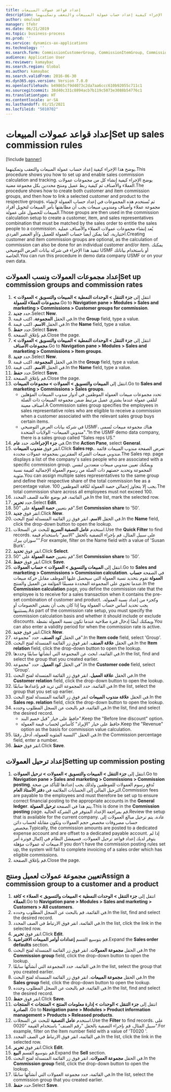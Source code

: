 ```yaml
---
title: إعداد قواعد عمولات المبيعات
description: يوضح هذا الإجراء كيفية إعداد حساب عمولة المبيعات والتعقب وتمكينهما.
author: omulvad
manager: tfehr
ms.date: 06/21/2019
ms.topic: business-process
ms.prod: ''
ms.service: dynamics-ax-applications
ms.technology: ''
ms.search.form: CommissionCustomerGroup, CommissionItemGroup, CommissionSalesGroup, CommissionSalesMember, DirPartyLookup, CommissionCalc, InventPosting, CustTable, EcoResProductDetailsExtended, CommissionEmplSalesGroup
audience: Application User
ms.reviewer: kamaybac
ms.search.region: Global
ms.author: kamaybac
ms.search.validFrom: 2016-06-30
ms.dyn365.ops.version: Version 7.0.0
ms.openlocfilehash: b49865cf9d4073c2da7aa6ccc610b92055c711c1
ms.sourcegitcommit: 38d40c331c8894acb7b119c5073e3088b54776c1
ms.translationtype: HT
ms.contentlocale: ar-SA
ms.lasthandoff: 01/15/2021
ms.locfileid: "5010702"
---
```

# <a name="set-up-sales-commission-rules"></a><span data-ttu-id="17760-103">إعداد قواعد عمولات المبيعات</span><span class="sxs-lookup"><span data-stu-id="17760-103">Set up sales commission rules</span></span>

[!include [banner](../../includes/banner.md)]

<span data-ttu-id="17760-104">يوضح هذا الإجراء كيفية إعداد حساب عمولة المبيعات والتعقب وتمكينهما.</span><span class="sxs-lookup"><span data-stu-id="17760-104">This procedure shows you how to set up and enable sales commission calculation and tracking.</span></span> <span data-ttu-id="17760-105">يوضح الإجراء كيفية إنشاء كل من مجموعات عمولات العملاء والأصناف ثم كيفية ربط عميل ومنتج محددين بكل مجموعة معنية.</span><span class="sxs-lookup"><span data-stu-id="17760-105">The procedure shows how to create both customer and item commission groups, and then how to link a selected customer and product to the respective groups.</span></span> <span data-ttu-id="17760-106">ثم تُستخدم هذه المجموعات في إعداد حساب العمولة لإنشاء مجموعة عملاء وأصناف ومندوبي مبيعات يجب أن مطابقتها بأمر المبيعات لتخويل أفراد المبيعات للحصول على عمولة.</span><span class="sxs-lookup"><span data-stu-id="17760-106">Those groups are then used in the commission calculation setup to create a customer, item, and sales representatives combination that must be matched by the sales order to entitle the sales people to a commission.</span></span> <span data-ttu-id="17760-107">يُعد إنشاء مجموعات عمولات العملاء والأصناف عملية اختيارية، كما يمكن أيضا حساب العمولة للعميل و/أو العنصر الفردي.</span><span class="sxs-lookup"><span data-stu-id="17760-107">Creating customer and item commission groups are optional, as the calculation of commission can also be done for an individual customer and/or item.</span></span> <span data-ttu-id="17760-108">يمكنك تنفيذ هذا الإجراء في شركة بيانات العرض التوضيحي USMF أو باستخدام بياناتك الخاصة.</span><span class="sxs-lookup"><span data-stu-id="17760-108">You can run this procedure in demo data company USMF or on your own data.</span></span>


## <a name="set-up-commission-groups-and-commission-rates"></a><span data-ttu-id="17760-109">إعداد مجموعات العمولات ونسب العمولات</span><span class="sxs-lookup"><span data-stu-id="17760-109">Set up commission groups and commission rates</span></span>
1. <span data-ttu-id="17760-110">انتقل إلى **جزء التنقل > الوحدات النمطية > المبيعات والتسويق > العمولات > مجموعات العملاء للعمولة**.</span><span class="sxs-lookup"><span data-stu-id="17760-110">Go to **Navigation pane > Modules > Sales and marketing > Commissions > Customer groups for commission**.</span></span>
2. <span data-ttu-id="17760-111">حدد **جديد**.</span><span class="sxs-lookup"><span data-stu-id="17760-111">Select **New**.</span></span>
3. <span data-ttu-id="17760-112">في الحقل **المجموعة**، اكتب قيمة.</span><span class="sxs-lookup"><span data-stu-id="17760-112">In the **Group** field, type a value.</span></span>
4. <span data-ttu-id="17760-113">في الحقل **الاسم**، اكتب قيمة.</span><span class="sxs-lookup"><span data-stu-id="17760-113">In the **Name** field, type a value.</span></span>
5. <span data-ttu-id="17760-114">حدد **حفظ**.</span><span class="sxs-lookup"><span data-stu-id="17760-114">Select **Save**.</span></span>
6. <span data-ttu-id="17760-115">قم بإغلاق الصفحة.</span><span class="sxs-lookup"><span data-stu-id="17760-115">Close the page.</span></span>
7. <span data-ttu-id="17760-116">انتقل إلى **جزء التنقل > الوحدات النمطية > المبيعات والتسويق > العمولات > ‏‫مجموعات الأصناف‬**.</span><span class="sxs-lookup"><span data-stu-id="17760-116">Go to **Navigation pane > Modules > Sales and marketing > Commissions > Item groups**.</span></span>
8. <span data-ttu-id="17760-117">حدد **جديد**.</span><span class="sxs-lookup"><span data-stu-id="17760-117">Select **New**.</span></span>
9. <span data-ttu-id="17760-118">في الحقل **المجموعة**، اكتب قيمة.</span><span class="sxs-lookup"><span data-stu-id="17760-118">In the **Group** field, type a value.</span></span>
10. <span data-ttu-id="17760-119">في الحقل **الاسم**، اكتب قيمة.</span><span class="sxs-lookup"><span data-stu-id="17760-119">In the **Name** field, type a value.</span></span>
11. <span data-ttu-id="17760-120">حدد **حفظ**.</span><span class="sxs-lookup"><span data-stu-id="17760-120">Select **Save**.</span></span>
12. <span data-ttu-id="17760-121">قم بإغلاق الصفحة.</span><span class="sxs-lookup"><span data-stu-id="17760-121">Close the page.</span></span>
13. <span data-ttu-id="17760-122">انتقل إلى **المبيعات والتسويق > العمولات > مجموعات المبيعات**.</span><span class="sxs-lookup"><span data-stu-id="17760-122">Go to **Sales and marketing > Commissions > Sales groups**.</span></span>
    - <span data-ttu-id="17760-123">تحدد مجموعات مبيعات العمولة الموظفين في أدوار مندوب المبيعات المؤهلين لتلقي عمولة عندما يشتري عميل مرتبط ضمن مجموعة المبيعات ذات الصلة أصناف معينة.</span><span class="sxs-lookup"><span data-stu-id="17760-123">A Commission sales group specifies the employees in sales representative roles who are eligible to receive a commission when a customer associated with the relevant sales group buys certain items.</span></span>  
    - <span data-ttu-id="17760-124">في شركة بيانات العرض التوضيحي USMF، هناك مجموعة مبيعات تُسمى "مندوبي المبيعات- الولايات المتحدة."</span><span class="sxs-lookup"><span data-stu-id="17760-124">In the USMF demo data company, there is a sales group called "Sales reps US."</span></span>  
14. <span data-ttu-id="17760-125">في **جزء الإجراءات**، حدد **عام**.</span><span class="sxs-lookup"><span data-stu-id="17760-125">On the **Action Pane**, select **General**.</span></span>
15. <span data-ttu-id="17760-126">انقر فوق **مندوب المبيعات**.</span><span class="sxs-lookup"><span data-stu-id="17760-126">Click **Sales rep.**.</span></span> <span data-ttu-id="17760-127">تعرض الصفحة مندوب المبيعات قائمة مندوبي مبيعات الشركة المقترنين بمجموعة عمولات محددة.</span><span class="sxs-lookup"><span data-stu-id="17760-127">The Sales rep. page displays a list of the company's sales people who are associated with a specific commission group.</span></span> <span data-ttu-id="17760-128">ويمكنك تعيين مندوبي مبيعات متعددين لنفس المجموعة وتحديد حصتهم ذات الصلة من رسوم العمولة الإجمالية كقيمة نسبة مئوية.</span><span class="sxs-lookup"><span data-stu-id="17760-128">You can assign multiple sales representatives to the same group and define their respective share of the total commission fee as a percentage value.</span></span> <span data-ttu-id="17760-129">يجب إلا يتجاوز إجمالي حصة العمولة لكافة الموظفين 100.</span><span class="sxs-lookup"><span data-stu-id="17760-129">The total commission share across all employees must not exceed 100.</span></span> 
16. <span data-ttu-id="17760-130">في القائمة، قم بوضع علامة للصف المحدد.</span><span class="sxs-lookup"><span data-stu-id="17760-130">In the list, mark the selected row.</span></span>
17. <span data-ttu-id="17760-131">حدد **تحرير**.</span><span class="sxs-lookup"><span data-stu-id="17760-131">Select **Edit**.</span></span>
18. <span data-ttu-id="17760-132">قم بتعيين **حصة العمولة** على "50".</span><span class="sxs-lookup"><span data-stu-id="17760-132">Set **Commission share** to '50'.</span></span>
19. <span data-ttu-id="17760-133">انقر فوق **جديد**.</span><span class="sxs-lookup"><span data-stu-id="17760-133">Click **New**.</span></span>
20. <span data-ttu-id="17760-134">في الحقل **الاسم**، انقر فوق زر القائمة المنسدلة لفتح البحث.</span><span class="sxs-lookup"><span data-stu-id="17760-134">In the **Name** field, click the drop-down button to open the lookup.</span></span>
21. <span data-ttu-id="17760-135">استخدم **عامل التصفية السريع** للبحث عن السجلات.</span><span class="sxs-lookup"><span data-stu-id="17760-135">Use the **Quick Filter** to find records.</span></span> <span data-ttu-id="17760-136">على سبيل المثال، قم بإجراء التصفية بالحقل "الاسم" باستخدام قيمة "سوزان بيرك".</span><span class="sxs-lookup"><span data-stu-id="17760-136">For example, filter on the Name field with a value of 'Susan Burk'.</span></span>
22. <span data-ttu-id="17760-137">انقر فوق **تحديد**.</span><span class="sxs-lookup"><span data-stu-id="17760-137">Click **Select**.</span></span>
23. <span data-ttu-id="17760-138">قم بتعيين **حصة العمولة** على "50".</span><span class="sxs-lookup"><span data-stu-id="17760-138">Set **Commission share** to '50'.</span></span>
24. <span data-ttu-id="17760-139">انقر فوق **حفظ**.</span><span class="sxs-lookup"><span data-stu-id="17760-139">Click **Save**.</span></span>
25. <span data-ttu-id="17760-140">انتقل إلى **المبيعات والتسويق > العمولات > حساب العمولات**.</span><span class="sxs-lookup"><span data-stu-id="17760-140">Go to **Sales and marketing > Commissions > Commission calculation**.</span></span> <span data-ttu-id="17760-141">في الصفحة **حساب العمولة** تقوم بتحديد نسبة العمولة التي سيحصل عليها الموظف مقابل حركة مبيعات عندما تحتوي على المجموعة المحددة مسبقًا المؤلفة من العميل والمنتج.</span><span class="sxs-lookup"><span data-stu-id="17760-141">In the **Commission calculation** page, you define the commission rate that the employee is to receive for a sales transaction when it contains the pre-set combination of customer and product.</span></span> <span data-ttu-id="17760-142">وكجزء من إعداد نسبة العمولة، يجب تحديد أساس حساب العمولة وما إذا كان يجب أن يضمن الخصومات أو يستثنيها.</span><span class="sxs-lookup"><span data-stu-id="17760-142">As part of the commission rate setup, you must specify the commission calculation basis and whether it should include or exclude discounts.</span></span> <span data-ttu-id="17760-143">ويمكنك أيضًا إدخال فترة صلاحية عندما تكون نسبة العمولة نشطة.</span><span class="sxs-lookup"><span data-stu-id="17760-143">You can also enter a validity period for when the commission rate is active.</span></span>  
26. <span data-ttu-id="17760-144">انقر فوق **جديد**.</span><span class="sxs-lookup"><span data-stu-id="17760-144">Click **New**.</span></span>
27. <span data-ttu-id="17760-145">في الحقل **كود الصنف**، حدد "مجموعة".</span><span class="sxs-lookup"><span data-stu-id="17760-145">In the **Item code** field, select 'Group'.</span></span>
28. <span data-ttu-id="17760-146">في الحقل **علاقة الصنف**، انقر فوق زر القائمة المنسدلة لفتح البحث.</span><span class="sxs-lookup"><span data-stu-id="17760-146">In the **Item relation** field, click the drop-down button to open the lookup.</span></span>
29. <span data-ttu-id="17760-147">في القائمة، ابحث عن المجموعة التي أنشأتها سابقًا وحددها.</span><span class="sxs-lookup"><span data-stu-id="17760-147">In the list, find and select the group that you created earlier.</span></span>
30. <span data-ttu-id="17760-148">في الحقل **كود العميل**، حدد "مجموعة".</span><span class="sxs-lookup"><span data-stu-id="17760-148">In the **Customer code** field, select 'Group'.</span></span>
31. <span data-ttu-id="17760-149">في الحقل **علاقة العميل**، انقر فوق زر القائمة المنسدلة لفتح البحث.</span><span class="sxs-lookup"><span data-stu-id="17760-149">In the **Customer relation** field, click the drop-down button to open the lookup.</span></span>
32. <span data-ttu-id="17760-150">في القائمة، حدد المجموعة التي تريد قم بإعدادها سابقًا.</span><span class="sxs-lookup"><span data-stu-id="17760-150">In the list, select the group that you set up earlier.</span></span>
33. <span data-ttu-id="17760-151">في الحقل **علاقة مندوب المبيعات** انقر فوق زر القائمة المنسدلة لفتح البحث.</span><span class="sxs-lookup"><span data-stu-id="17760-151">In the **Sales rep. relation** field, click the drop-down button to open the lookup.</span></span>
34. <span data-ttu-id="17760-152">في القائمة، قم بالبحث عن السجل المطلوب وحدده.</span><span class="sxs-lookup"><span data-stu-id="17760-152">In the list, find and select the desired record.</span></span>
    - <span data-ttu-id="17760-153">حافظ على خيار "قبل خصم البند".</span><span class="sxs-lookup"><span data-stu-id="17760-153">Keep the "Before line discount" option.</span></span>  
    - <span data-ttu-id="17760-154">حافظ على خيار "الإيراد" كأساس لحساب قيمة العمولة.</span><span class="sxs-lookup"><span data-stu-id="17760-154">Keep the "Revenue" option as the basis for commission value calculation.</span></span>    
35. <span data-ttu-id="17760-155">في الحقل "النسبة المئوية للعمولة، أدخل رقمًا.</span><span class="sxs-lookup"><span data-stu-id="17760-155">In the Commission percentage field, enter a number.</span></span>
36. <span data-ttu-id="17760-156">انقر فوق **حفظ**.</span><span class="sxs-lookup"><span data-stu-id="17760-156">Click **Save**.</span></span>

## <a name="setting-up-commission-posting"></a><span data-ttu-id="17760-157">إعداد ترحيل العمولات</span><span class="sxs-lookup"><span data-stu-id="17760-157">Setting up commission posting</span></span>
1. <span data-ttu-id="17760-158">انتقل إلى **‏‫جزء التنقل‬ > المبيعات والتسويق > العمولات > ترحيل العمولات**.</span><span class="sxs-lookup"><span data-stu-id="17760-158">Go to **Navigation pane  > Sales and marketing > Commissions > Commission posting**.</span></span> <span data-ttu-id="17760-159">تُدفع رسوم العمولات للموظفين ولذلك يجب إعدادها للتأكد من صحة الترحيل المالي إلى الحسابات الملائمة في **دفتر الأستاذ العام**.</span><span class="sxs-lookup"><span data-stu-id="17760-159">Commission fees are payable to the employees and must therefore be set up to ensure correct financial posting to the appropriate accounts in the **General ledger**.</span></span> <span data-ttu-id="17760-160">يتم هذا في الصفحة **ترحيل العمولة**.</span><span class="sxs-lookup"><span data-stu-id="17760-160">This is done in the **Commission posting** page.</span></span> <span data-ttu-id="17760-161">قم بمراجعة الإعداد المتوفر في الشركة الحالية.</span><span class="sxs-lookup"><span data-stu-id="17760-161">Review the setup that is available for the current company.</span></span> <span data-ttu-id="17760-162">عادة، يتم ترحيل مبالغ العمولات إلى حساب مصروفات مخصص حجم العمولات وتكون مقابلة لحساب دائن مخصص.</span><span class="sxs-lookup"><span data-stu-id="17760-162">Typically, the commission amounts are posted to a dedicated expense account and are offset to a dedicated payable account.</span></span> <span data-ttu-id="17760-163">إذا لم يتوفر لديك إعداد قواعد ترحيل العمولات، فسيفشل النظام في إكمال فوترة أمر مبيعات له عمولات مؤهلة.</span><span class="sxs-lookup"><span data-stu-id="17760-163">If you don't have the commission posting rules set up, the system will fail to complete invoicing of a sales order which has eligible commissions.</span></span>  
2. <span data-ttu-id="17760-164">قم بإغلاق الصفحة.</span><span class="sxs-lookup"><span data-stu-id="17760-164">Close the page.</span></span>

## <a name="assign-a-commission-group-to-a-customer-and-a-product"></a><span data-ttu-id="17760-165">تعيين مجموعة عمولات لعميل ومنتج</span><span class="sxs-lookup"><span data-stu-id="17760-165">Assign a commission group to a customer and a product</span></span>
1. <span data-ttu-id="17760-166">انتقل إلى **جزء التنقل > الوحدات النمطية > المبيعات والتسويق > العملاء > كافة العملاء**.</span><span class="sxs-lookup"><span data-stu-id="17760-166">Go to **Navigation pane > Modules > Sales and marketing > Customers > All customers**.</span></span>
2. <span data-ttu-id="17760-167">في القائمة، قم بالبحث عن السجل المطلوب وحدده.</span><span class="sxs-lookup"><span data-stu-id="17760-167">In the list, find and select the desired record.</span></span>
3. <span data-ttu-id="17760-168">في القائمة، انقر فوق الارتباط في الصف المحدد.</span><span class="sxs-lookup"><span data-stu-id="17760-168">In the list, click the link in the selected row.</span></span>
4. <span data-ttu-id="17760-169">انقر فوق **تحرير**.</span><span class="sxs-lookup"><span data-stu-id="17760-169">Click **Edit**.</span></span>
5. <span data-ttu-id="17760-170">‎قم بتوسيع القسم **إعدادات أوامر المبيعات الافتراضية**.</span><span class="sxs-lookup"><span data-stu-id="17760-170">Expand the **Sales order defaults** section.</span></span>
6. <span data-ttu-id="17760-171">في الحقل **مجموعة العمولات**، انقر فوق زر القائمة المنسدلة لفتح البحث.</span><span class="sxs-lookup"><span data-stu-id="17760-171">In the **Commission group** field, click the drop-down button to open the lookup.</span></span>
7. <span data-ttu-id="17760-172">في القائمة، حدد المجموعة التي أنشأتَها سابقًا.</span><span class="sxs-lookup"><span data-stu-id="17760-172">In the list, select the group that you created earlier.</span></span>
8. <span data-ttu-id="17760-173">في الحقل **مجموعة المبيعات**، انقر فوق زر القائمة المنسدلة لفتح البحث.</span><span class="sxs-lookup"><span data-stu-id="17760-173">In the **Sales group** field, click the drop-down button to open the lookup.</span></span>
9. <span data-ttu-id="17760-174">في القائمة، قم بالبحث عن السجل المطلوب وحدده.</span><span class="sxs-lookup"><span data-stu-id="17760-174">In the list, find and select the desired record.</span></span>
10. <span data-ttu-id="17760-175">انقر فوق **حفظ**.</span><span class="sxs-lookup"><span data-stu-id="17760-175">Click **Save**.</span></span>
11. <span data-ttu-id="17760-176">‏‫انتقل إلى ‬**جزء التنقل > الوحدات > إدارة معلومات المنتج > المنتجات > المنتجات الصادرة‬** .</span><span class="sxs-lookup"><span data-stu-id="17760-176">Go to **Navigation pane > Modules > Product information management > Products > Released products**.</span></span>
12. <span data-ttu-id="17760-177">استخدم **عامل التصفية** للبحث عن السجلات.</span><span class="sxs-lookup"><span data-stu-id="17760-177">Use the **Filter** to find records.</span></span> <span data-ttu-id="17760-178">على سبيل المثال، قم بإجراء التصفية بالحقل "رقم الصنف" باستخدام القيمة "0020".</span><span class="sxs-lookup"><span data-stu-id="17760-178">For example, filter on the Item number field with a value of 'T0020 '.</span></span>
13. <span data-ttu-id="17760-179">في القائمة، انقر فوق الارتباط في الصف المحدد.</span><span class="sxs-lookup"><span data-stu-id="17760-179">In the list, click the link in the selected row.</span></span>
14. <span data-ttu-id="17760-180">انقر فوق **تحرير**.</span><span class="sxs-lookup"><span data-stu-id="17760-180">Click **Edit**.</span></span>
15. <span data-ttu-id="17760-181">‎قم بتوسيع القسم **البيع**.</span><span class="sxs-lookup"><span data-stu-id="17760-181">Expand the **Sell** section.</span></span>
16. <span data-ttu-id="17760-182">في الحقل **مجموعة العمولات**، انقر فوق زر القائمة المنسدلة لفتح البحث.</span><span class="sxs-lookup"><span data-stu-id="17760-182">In the **Commission group** field, click the drop-down button to open the lookup.</span></span>
17. <span data-ttu-id="17760-183">في القائمة، حدد مجموعة العمولات التي أنشأتَها سابقًا.</span><span class="sxs-lookup"><span data-stu-id="17760-183">In the list, select the commission group that you created earlier.</span></span>
18. <span data-ttu-id="17760-184">حدد **حفظ**.</span><span class="sxs-lookup"><span data-stu-id="17760-184">Select **Save**.</span></span>


